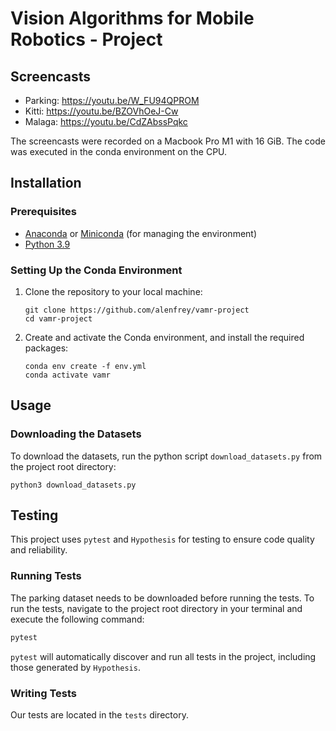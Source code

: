 # Vision Algorithms for Mobile Robotics - Project

## Screencasts

* Parking: https://youtu.be/W_FU94QPROM
* Kitti: https://youtu.be/BZOVhOeJ-Cw
* Malaga: https://youtu.be/CdZAbssPqkc

The screencasts were recorded on a Macbook Pro M1 with 16 GiB. 
The code was executed in the conda environment on the CPU.

## Installation

### Prerequisites
- [Anaconda](https://www.anaconda.com/products/distribution) or [Miniconda](https://docs.conda.io/en/latest/miniconda.html) (for managing the environment)
- [Python 3.9](https://www.python.org/downloads/)

### Setting Up the Conda Environment
1. Clone the repository to your local machine:
   ```
   git clone https://github.com/alenfrey/vamr-project
   cd vamr-project
   ```

2. Create and activate the Conda environment, and install the required packages:
   ```
   conda env create -f env.yml
   conda activate vamr
   ```

## Usage

### Downloading the Datasets
To download the datasets, run the python script `download_datasets.py` from the project root directory:
   ```
   python3 download_datasets.py
   ```

## Testing

This project uses `pytest` and `Hypothesis` for testing to ensure code quality and reliability.

### Running Tests

The parking dataset needs to be downloaded before running the tests.
To run the tests, navigate to the project root directory in your terminal and execute the following command:

```bash
pytest
```

`pytest` will automatically discover and run all tests in the project, including those generated by `Hypothesis`.

### Writing Tests

Our tests are located in the `tests` directory.